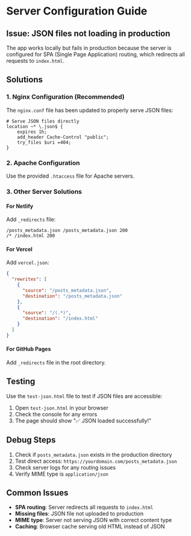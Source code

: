 # Server Configuration Guide

## Issue: JSON files not loading in production

The app works locally but fails in production because the server is configured for SPA (Single Page Application) routing, which redirects all requests to `index.html`.

## Solutions

### 1. Nginx Configuration (Recommended)

The `nginx.conf` file has been updated to properly serve JSON files:

```nginx
# Serve JSON files directly
location ~* \.json$ {
    expires 1h;
    add_header Cache-Control "public";
    try_files $uri =404;
}
```

### 2. Apache Configuration

Use the provided `.htaccess` file for Apache servers.

### 3. Other Server Solutions

#### For Netlify
Add `_redirects` file:
```
/posts_metadata.json /posts_metadata.json 200
/* /index.html 200
```

#### For Vercel
Add `vercel.json`:
```json
{
  "rewrites": [
    {
      "source": "/posts_metadata.json",
      "destination": "/posts_metadata.json"
    },
    {
      "source": "/(.*)",
      "destination": "/index.html"
    }
  ]
}
```

#### For GitHub Pages
Add `_redirects` file in the root directory.

## Testing

Use the `test-json.html` file to test if JSON files are accessible:
1. Open `test-json.html` in your browser
2. Check the console for any errors
3. The page should show "✅ JSON loaded successfully!"

## Debug Steps

1. Check if `posts_metadata.json` exists in the production directory
2. Test direct access: `https://yourdomain.com/posts_metadata.json`
3. Check server logs for any routing issues
4. Verify MIME type is `application/json`

## Common Issues

- **SPA routing**: Server redirects all requests to `index.html`
- **Missing files**: JSON file not uploaded to production
- **MIME type**: Server not serving JSON with correct content type
- **Caching**: Browser cache serving old HTML instead of JSON
